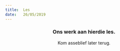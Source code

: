 ```yaml
---
title:  Les
date:   26/05/2019
---
```


### <center>Ons werk aan hierdie les.</center>
<center>Kom asseblief later terug.</center>